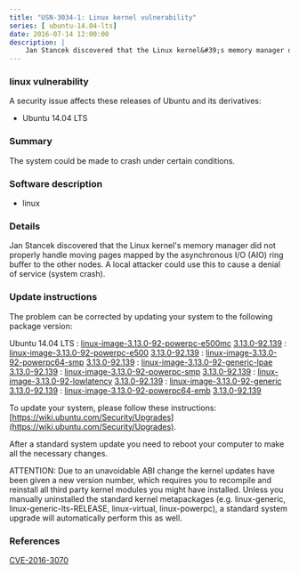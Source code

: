 ```yaml
---
title: "USN-3034-1: Linux kernel vulnerability"
series: [ ubuntu-14.04-lts]
date: 2016-07-14 12:00:00
description: |
    Jan Stancek discovered that the Linux kernel&#39;s memory manager did not properly handle moving pages mapped by the asynchronous I/O (AIO) ring buffer to the other nodes. A local attacker could use this to cause a denial of service (system crash). 
--- 
```

 
 


### linux vulnerability

A security issue affects these releases of Ubuntu and its derivatives:

* Ubuntu 14.04 LTS

### Summary

The system could be made to crash under certain conditions. 

### Software description

* linux 

### Details

Jan Stancek discovered that the Linux kernel&#39;s memory manager did not properly handle moving pages mapped by the asynchronous I/O (AIO) ring buffer to the other nodes. A local attacker could use this to cause a denial of service (system crash). 

### Update instructions

The problem can be corrected by updating your system to the following package version:

Ubuntu 14.04 LTS
 : [linux-image-3.13.0-92-powerpc-e500mc](https://launchpad.net/ubuntu/+source/linux) <span> [3.13.0-92.139](https://launchpad.net/ubuntu/+source/linux/3.13.0-92.139) </span> 
 : [linux-image-3.13.0-92-powerpc-e500](https://launchpad.net/ubuntu/+source/linux) <span> [3.13.0-92.139](https://launchpad.net/ubuntu/+source/linux/3.13.0-92.139) </span> 
 : [linux-image-3.13.0-92-powerpc64-smp](https://launchpad.net/ubuntu/+source/linux) <span> [3.13.0-92.139](https://launchpad.net/ubuntu/+source/linux/3.13.0-92.139) </span> 
 : [linux-image-3.13.0-92-generic-lpae](https://launchpad.net/ubuntu/+source/linux) <span> [3.13.0-92.139](https://launchpad.net/ubuntu/+source/linux/3.13.0-92.139) </span> 
 : [linux-image-3.13.0-92-powerpc-smp](https://launchpad.net/ubuntu/+source/linux) <span> [3.13.0-92.139](https://launchpad.net/ubuntu/+source/linux/3.13.0-92.139) </span> 
 : [linux-image-3.13.0-92-lowlatency](https://launchpad.net/ubuntu/+source/linux) <span> [3.13.0-92.139](https://launchpad.net/ubuntu/+source/linux/3.13.0-92.139) </span> 
 : [linux-image-3.13.0-92-generic](https://launchpad.net/ubuntu/+source/linux) <span> [3.13.0-92.139](https://launchpad.net/ubuntu/+source/linux/3.13.0-92.139) </span> 
 : [linux-image-3.13.0-92-powerpc64-emb](https://launchpad.net/ubuntu/+source/linux) <span> [3.13.0-92.139](https://launchpad.net/ubuntu/+source/linux/3.13.0-92.139) </span> 

To update your system, please follow these instructions: [https://wiki.ubuntu.com/Security/Upgrades](https://wiki.ubuntu.com/Security/Upgrades).

After a standard system update you need to reboot your computer to make all the necessary changes.

ATTENTION: Due to an unavoidable ABI change the kernel updates have been given a new version number, which requires you to recompile and reinstall all third party kernel modules you might have installed. Unless you manually uninstalled the standard kernel metapackages (e.g. linux-generic, linux-generic-lts-RELEASE, linux-virtual, linux-powerpc), a standard system upgrade will automatically perform this as well. 

### References

 
 [CVE-2016-3070](http://people.ubuntu.com/~ubuntu-security/cve/CVE-2016-3070)
 

